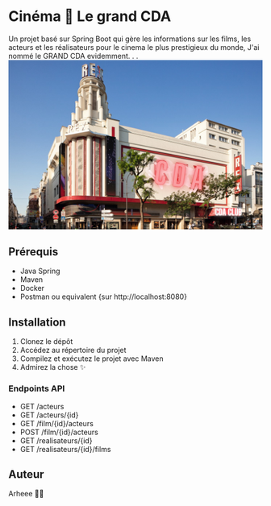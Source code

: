 # Cinéma 💨 Le grand CDA

Un projet basé sur Spring Boot 
qui gère les informations sur les films, 
les acteurs et les réalisateurs pour le cinema le plus prestigieux du monde,
J'ai nommé le GRAND CDA evidemment. . . 
![1.png](img%2F1.png)
## Prérequis

- Java Spring 
- Maven
- Docker
- Postman ou equivalent {sur http://localhost:8080}

## Installation
1. Clonez le dépôt
2. Accédez au répertoire du projet
3. Compilez et exécutez le projet avec Maven
4. Admirez la chose ✨

### Endpoints API
*    GET /acteurs
*    GET /acteurs/{id}
*    GET /film/{id}/acteurs
*    POST /film/{id}/acteurs
*    GET /realisateurs/{id}
*    GET /realisateurs/{id}/films
     
## Auteur
 Arheee 💖✨
